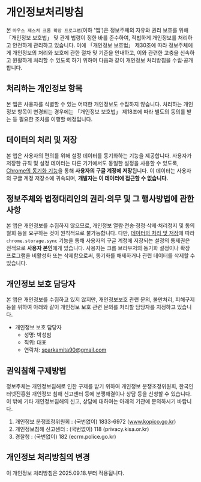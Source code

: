 # 개인정보처리방침

본 `마우스 제스처 크롬 확장 프로그램`(이하 '앱')은 정보주체의 자유와 권리 보호를 위해 「개인정보 보호법」 및 관계 법령이 정한 바를 준수하여, 적법하게 개인정보를 처리하고 안전하게 관리하고 있습니다.
이에 「개인정보 보호법」 제30조에 따라 정보주체에게 개인정보의 처리와 보호에 관한 절차 및 기준을 안내하고, 이와 관련한 고충을 신속하고 원활하게 처리할 수 있도록 하기 위하여 다음과 같이 개인정보 처리방침을 수립·공개합니다.

## 처리하는 개인정보 항목
본 앱은 사용자를 식별할 수 있는 어떠한 개인정보도 수집하지 않습니다.
처리하는 개인정보 항목이 변경되는 경우에는 「개인정보 보호법」 제18조에 따라 별도의 동의를 받는 등 필요한 조치를 이행할 예정입니다. 

## 데이터의 처리 및 저장
본 앱은 사용자의 편의를 위해 설정 데이터를 동기화하는 기능을 제공합니다.
사용자가 저장한 규칙 및 설정 데이터는 다른 기기에서도 동일한 설정을 사용할 수 있도록, [Chrome의 동기화 기능](https://developer.chrome.com/docs/extensions/reference/api/storage)을 통해 **사용자의 구글 계정에 저장**됩니다.
이 데이터는 사용자의 구글 계정 저장소에 귀속되며, **개발자는 이 데이터에 접근할 수 없습니다.**

## 정보주체와 법정대리인의 권리·의무 및 그 행사방법에 관한 사항
본 앱은 개인정보를 수집하지 않으므로, 개인정보 열람·전송·정정·삭제·처리정지 및 동의 철회 등을 요구하는 것이 원칙적으로 불가능합니다.
다만, [데이터의 처리 및 저장](데이터의-처리-및-저장)에 따라 `chrome.storage.sync` 기능을 통해 사용자의 구글 계정에 저장되는 설정의 통제권은 전적으로 **사용자 본인**에게 있습니다.
사용자는 크롬 브라우저의 동기화 설정이나 확장 프로그램을 비활성화 또는 삭제함으로써, 동기화를 해제하거나 관련 데이터를 삭제할 수 있습니다.

## 개인정보 보호 담당자
본 앱은 개인정보를 수집하고 있지 않지만, 개인정보보호 관련 문의, 불만처리, 피해구제 등을 위하여 아래와 같이 개인정보 보호 관련 문의를 처리할 담당자를 지정하고 있습니다.

* 개인정보 보호 담당자
    - 성명: 박성범
    - 직위: 대표
    - 연락처: sparkamita90@gmail.com

## 권익침해 구제방법
정보주체는 개인정보침해로 인한 구제를 받기 위하여 개인정보 분쟁조정위원회, 한국인터넷진흥원 개인정보 침해 신고센터 등에 분쟁해결이나 상담 등을 신청할 수 있습니다. 이 밖에 기타 개인정보침해의 신고, 상담에 대하여는 아래의 기관에 문의하시기 바랍니다.

1. 개인정보 분쟁조정위원회 : (국번없이) 1833-6972 (www.kopico.go.kr)
1. 개인정보침해 신고센터 : (국번없이) 118 (privacy.kisa.or.kr)
1. 경찰청 : (국번없이) 182 (ecrm.police.go.kr) 

## 개인정보 처리방침의 변경
이 개인정보 처리방침은 2025.09.18.부터 적용됩니다.
